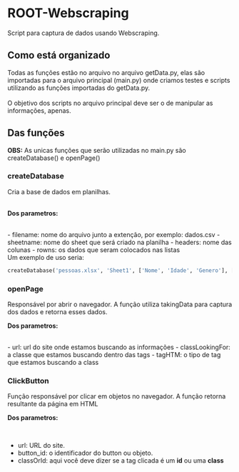 # ROOT-Webscraping
Script para captura de dados usando Webscraping.

## Como está organizado
Todas as funções estão no arquivo no arquivo getData.py, elas são importadas para o arquivo principal (main.py) onde criamos testes e scripts  utilizando as funções importadas do getData.py. 
<br>
<br>
O objetivo dos scripts no arquivo principal deve ser o de manipular as informações, apenas.


## Das funções
**OBS:** As unicas funções que serão utilizadas no main.py são createDatabase() e openPage()
### createDatabase
Cria a base de dados em planilhas.
<br>
<br>

**Dos parametros:**

<br>
- filename: nome do arquivo junto a extenção, por exemplo: dados.csv
- sheetname: nome do sheet que será criado na planilha
- headers: nome das colunas
- rowns: os dados que seram colocados nas listas
<br>
Um exemplo de uso seria:

````py
createDatabase('pessoas.xlsx', 'Sheet1', ['Nome', 'Idade', 'Genero'], [['João', 30, 'Masculino'], ['Jane', 25, 'Feminino']])
````


### openPage
Responsável por abrir o navegador. A função utiliza takingData para captura dos dados e retorna esses dados.
<br>

**Dos parametros:**

<br>
- url: url do site onde estamos buscando as informações
- classLookingFor: a classe que estamos buscando dentro das tags
- tagHTM: o tipo de tag que estamos buscando a class


### ClickButton
Função responsável por clicar em objetos no navegador. A função retorna resultante da página em HTML
<br>

**Dos parametros:**

<br>

- url: URL do site.
- button_id: o identificador do button ou objeto.
- classOrId: aqui você deve dizer se a tag clicada é um **id** ou uma **class**